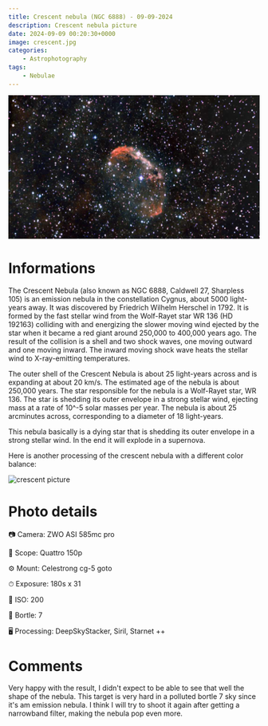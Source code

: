 ```yaml
---
title: Crescent nebula (NGC 6888) - 09-09-2024
description: Crescent nebula picture
date: 2024-09-09 00:20:30+0000
image: crescent.jpg
categories:
    - Astrophotography
tags:
    - Nebulae
---
```


![crescent picture](crescent.jpg)

# Informations

The Crescent Nebula (also known as NGC 6888, Caldwell 27, Sharpless 105) is an emission nebula in the constellation Cygnus, about 5000 light-years away. It was discovered by Friedrich Wilhelm Herschel in 1792. It is formed by the fast stellar wind from the Wolf-Rayet star WR 136 (HD 192163) colliding with and energizing the slower moving wind ejected by the star when it became a red giant around 250,000 to 400,000 years ago. The result of the collision is a shell and two shock waves, one moving outward and one moving inward. The inward moving shock wave heats the stellar wind to X-ray-emitting temperatures.

The outer shell of the Crescent Nebula is about 25 light-years across and is expanding at about 20 km/s. The estimated age of the nebula is about 250,000 years. The star responsible for the nebula is a Wolf-Rayet star, WR 136. The star is shedding its outer envelope in a strong stellar wind, ejecting mass at a rate of 10^-5 solar masses per year. The nebula is about 25 arcminutes across, corresponding to a diameter of 18 light-years.

This nebula basically is a dying star that is shedding its outer envelope in a strong stellar wind. In the end it will explode in a supernova.

Here is another processing of the crescent nebula with a different color balance:

![crescent picture](crescent.png)

# Photo details

📷 Camera: ZWO ASI 585mc pro

🔭 Scope: Quattro 150p

⚙️ Mount: Celestrong cg-5 goto

⏱ Exposure: 180s x 31

🌌 ISO: 200

🌇 Bortle: 7

🖥 Processing: DeepSkyStacker, Siril, Starnet ++

# Comments

Very happy with the result, I didn't expect to be able to see that well the shape of the nebula. This target is very hard in a polluted bortle 7 sky since it's am emission nebula. I think I will try to shoot it again after getting a narrowband filter, making the nebula pop even more.
